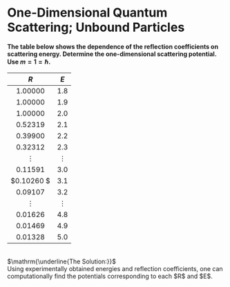 # One-Dimensional Quantum Scattering; Unbound Particles
**The table below shows the dependence of the reflection coefficients on scattering energy. Determine the one-dimensional scattering potential. Use $m=1=\hbar$.**

<p align="center">
  
  |  $R$ |  $E$  |
  :---: | :---:
  $1.00000$ | $1.8$
  $1.00000$ | $1.9$
  $1.00000$ | $2.0$
  $0.52319$ | $2.1$
  $0.39900$ | $2.2$
  $0.32312$ | $2.3$
  $\vdots$ | $\vdots$
  $0.11591$ | $3.0$
  $0.10260 $ | $3.1$
  $0.09107$ | $3.2$
  $\vdots$ | $\vdots$
  $0.01626$ | $4.8$
  $0.01469$ | $4.9$
  $0.01328$ | $5.0$
</p>



<null>
  <br>
$\mathrm{\underline{The Solution:}}$ <br>
Using experimentally obtained energies and reflection coefficients, one can computationally find the potentials corresponding to each $R$ and $E$.
  
  
